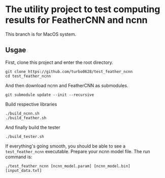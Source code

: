 # The utility project to test computing results for FeatherCNN and ncnn

This branch is for MacOS system.
## Usgae
First, clone this project and enter the root directory.
```
git clone https://github.com/turbo0628/test_feather_ncnn
cd test_feather_ncnn
```
And then download ncnn and FeatherCNN as submodules.
```
git submodule update --init --recursive
```
Build respective libraries
```
./build_ncnn.sh
./build_feather.sh
```
And finally build the tester
```
./build_tester.sh
```
If everything's going smooth, you should be able to see a `test_feather_ncnn` executable.
Prepare your ncnn model file. The run command is:
```
./test_feather_ncnn [ncnn_model.param] [ncnn_model.bin] [input_data.txt]
```
